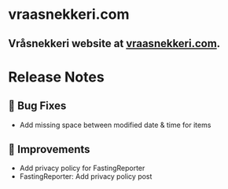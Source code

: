 # vraasnekkeri.com
## Vråsnekkeri website at [vraasnekkeri.com](https://www.vraasnekkeri.com).

# Release Notes
## 🐛 Bug Fixes
- Add missing space between modified date & time for items

## 🔨 Improvements
- Add privacy policy for FastingReporter
- FastingReporter: Add privacy policy post
